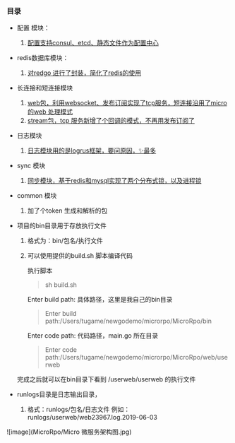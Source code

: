 ### 目录

* 配置 模块：
    1. [配置支持consul、etcd、静态文件作为配置中心](https://github.com/shabbyboy/MicroRpo/tree/master/conf)

* redis数据库模块：
    1. [对redgo 进行了封装，简化了redis的使用](https://github.com/shabbyboy/MicroRpo/tree/master/dbconn)
    
* 长连接和短连接模块
    1. [web包，利用websocket、发布订阅实现了tcp服务，短连接沿用了micro的web 处理模式](https://github.com/shabbyboy/MicroRpo/tree/master/web/userweb)
    2. [stream包，tcp 服务新增了个回调的模式，不再用发布订阅了](https://github.com/shabbyboy/MicroRpo/tree/master/stream)
        
* 日志模块
    1. [日志模块用的是logrus框架，要问原因，✨最多](https://github.com/shabbyboy/MicroRpo/tree/master/rpolog)
    
* sync 模块
    1. [同步模块，基于redis和mysql实现了两个分布式锁，以及进程锁](https://github.com/shabbyboy/MicroRpo/tree/master/rposync)
    
*  common 模块
    1. 加了个token 生成和解析的包
    
     
* 项目的bin目录用于存放执行文件
    
    1. 格式为：bin/包名/执行文件 
    2. 可以使用提供的build.sh 脚本编译代码
        
        执行脚本
        > sh build.sh
        
        Enter build path: 具体路径，这里是我自己的bin目录
        > Enter build path:/Users/tugame/newgodemo/microrpo/MicroRpo/bin 
        
        Enter code path: 代码路径，main.go 所在目录
        > Enter code path:/Users/tugame/newgodemo/microrpo/MicroRpo/web/userweb
    
    完成之后就可以在bin目录下看到 /userweb/userweb 的执行文件

* runlogs目录是日志输出目录，
    1. 格式：runlogs/包名/日志文件 例如：runlogs/userweb/web23967.log.2019-06-03
    
![image](MicroRpo/Micro 微服务架构图.jpg)
